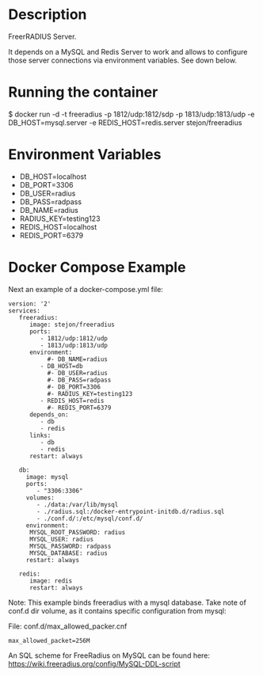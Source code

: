 # Description

FreerRADIUS Server.

It depends on a MySQL and Redis Server to work and allows to configure those server connections via environment variables. See down below. 

# Running the container

$ docker run -d -t freeradius -p 1812/udp:1812/sdp -p 1813/udp:1813/udp -e DB_HOST=mysql.server -e REDIS_HOST=redis.server stejon/freeradius

# Environment Variables

- DB_HOST=localhost
- DB_PORT=3306
- DB_USER=radius
- DB_PASS=radpass
- DB_NAME=radius
- RADIUS_KEY=testing123
- REDIS_HOST=localhost
- REDIS_PORT=6379

# Docker Compose Example

Next an example of a docker-compose.yml file:

```
version: '2'
services:
   freeradius:
      image: stejon/freeradius
      ports:
         - 1812/udp:1812/udp
         - 1813/udp:1813/udp
      environment:
           #- DB_NAME=radius
         - DB_HOST=db
           #- DB_USER=radius
           #- DB_PASS=radpass
           #- DB_PORT=3306
           #- RADIUS_KEY=testing123
         - REDIS_HOST=redis
           #- REDIS_PORT=6379
      depends_on:
         - db
         - redis
      links:
         - db
         - redis
      restart: always

   db:
     image: mysql
     ports:
        - "3306:3306"
     volumes:
        - ./data:/var/lib/mysql
        - ./radius.sql:/docker-entrypoint-initdb.d/radius.sql
        - ./conf.d/:/etc/mysql/conf.d/
     environment:
      MYSQL_ROOT_PASSWORD: radius
      MYSQL_USER: radius
      MYSQL_PASSWORD: radpass
      MYSQL_DATABASE: radius
     restart: always

   redis:
      image: redis
      restart: always
```

Note: This example binds freeradius with a mysql database. Take note of conf.d dir volume, as it contains specific configuration from mysql:

File: conf.d/max_allowed_packer.cnf
```
max_allowed_packet=256M
```

An SQL scheme for FreeRadius on MySQL can be found here: https://wiki.freeradius.org/config/MySQL-DDL-script
